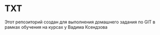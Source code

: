 # TXT
Этот репозиторий создан для выполнения домашнего задания по GIT в рамках обучения на курсах у Вадима Ксендзова
